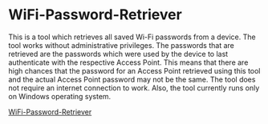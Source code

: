 # WiFi-Password-Retriever
This is a tool which retrieves all saved Wi-Fi passwords from a device. The tool works without administrative privileges. The passwords that are retrieved are the passwords which were used by the device to last authenticate with the respective Access Point. This means that there are high chances that the password for an Access Point retrieved using this tool and the actual Access Point password may not be the same. The tool does not require an internet connection to work. Also, the tool currently runs only on Windows operating system.


[WiFi-Password-Retriever](https://github.com/NishantAKumar/WiFi-Password-Retriever/raw/master/build/Installer/WifiPassRetriever.exe)
